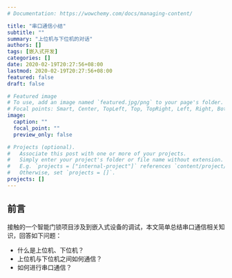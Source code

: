 ```yaml
---
# Documentation: https://wowchemy.com/docs/managing-content/

title: "串口通信小结"
subtitle: ""
summary: "上位机与下位机的对话"
authors: []
tags: [嵌入式开发]
categories: []
date: 2020-02-19T20:27:56+08:00
lastmod: 2020-02-19T20:27:56+08:00
featured: false
draft: false

# Featured image
# To use, add an image named `featured.jpg/png` to your page's folder.
# Focal points: Smart, Center, TopLeft, Top, TopRight, Left, Right, BottomLeft, Bottom, BottomRight.
image:
  caption: ""
  focal_point: ""
  preview_only: false

# Projects (optional).
#   Associate this post with one or more of your projects.
#   Simply enter your project's folder or file name without extension.
#   E.g. `projects = ["internal-project"]` references `content/project/deep-learning/index.md`.
#   Otherwise, set `projects = []`.
projects: []
---
```

## 前言
接触的一个智能门锁项目涉及到嵌入式设备的调试，本文简单总结串口通信相关知识，回答如下问题：
- 什么是上位机、下位机？
- 上位机与下位机之间如何通信？
- 如何进行串口通信？



